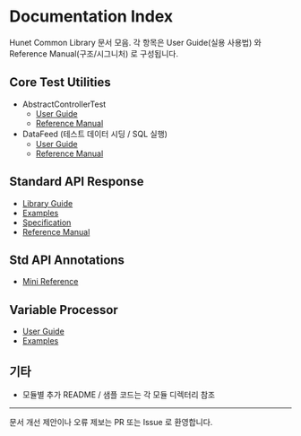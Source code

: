 # Documentation Index

Hunet Common Library 문서 모음. 각 항목은 User Guide(실용 사용법) 와 Reference Manual(구조/시그니처) 로 구성됩니다.

## Core Test Utilities
- AbstractControllerTest
  - [User Guide](./abstract-controller-test-user-guide.md)
  - [Reference Manual](./abstract-controller-test-reference.md)
- DataFeed (테스트 데이터 시딩 / SQL 실행)
  - [User Guide](./datafeed-user-guide.md)
  - [Reference Manual](./datafeed-reference.md)

## Standard API Response
- [Library Guide](./standard-api-response-library-guide.md)
- [Examples](./standard-api-response-examples.md)
- [Specification](./standard-api-specification.md)
- [Reference Manual](./standard-api-response-reference.md)

## Std API Annotations
- [Mini Reference](./std-api-annotations-reference.md)

## Variable Processor
- [User Guide](./variable-processor.md)
- [Examples](./variable-processor-examples.md)

## 기타
- 모듈별 추가 README / 샘플 코드는 각 모듈 디렉터리 참조

---
문서 개선 제안이나 오류 제보는 PR 또는 Issue 로 환영합니다.
